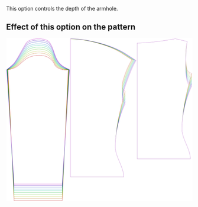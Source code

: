 
This option controls the depth of the armhole.


## Effect of this option on the pattern
![This image shows the effect of this option by superimposing several variants that have a different value for this option](diana_armholedepthfactor_sample.svg "Effect of this option on the pattern")
